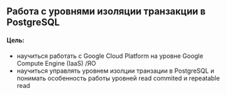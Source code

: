 ## Работа с уровнями изоляции транзакции в PostgreSQL  
#### Цель:  
- научиться работать с Google Cloud Platform на уровне Google Compute Engine (IaaS) /ЯО  
- научиться управлять уровнем изолции транзации в PostgreSQL и понимать особенность работы уровней read commited и repeatable read  

